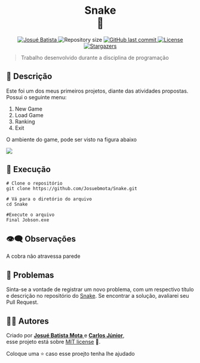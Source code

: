 <h1 align = "center">
<strong>Snake <br>🐍</strong>
</h1>

<p align="center">
   <a href="https://www.linkedin.com/in/josu%C3%A9-batista-694bba135/">
      <img alt="Josué Batista" src="https://img.shields.io/badge/-JosuéBatista-3CB371?style=flat&logo=Linkedin&logoColor=white" />
   </a>
  <img alt="Repository size" src="https://img.shields.io/github/repo-size/Josuebmota/Snake?color=3CB371">
  <a href="https://github.com/Josuebmota/Snake/commits/master">
    <img alt="GitHub last commit" src="https://img.shields.io/github/last-commit/Josuebmota/Snake?color=3CB371">
  </a> 
  <a href="https://github.com/Josuebmota/Snake/blob/master/LICENSE"><img alt="License" src="https://img.shields.io/badge/license-MIT-3CB371">
  </a>
  <a href="https://github.com/Josuebmota/Snake/stargazers"><img alt="Stargazers" src="https://img.shields.io/github/stars/Josuebmota/Snake?color=3CB371&logo=github">
  </a>
</p>

> Trabalho desenvolvido durante a disciplina de programação


## 📕 Descrição
Este foi um dos meus primeiros projetos, diante das atividades propostas.
Possui o seguinte menu:
1. New Game
2. Load Game
3. Ranking
4. Exit

O ambiente do game, pode ser visto na figura abaixo

<img src = "https://user-images.githubusercontent.com/34459397/91668041-82b92600-eadf-11ea-86b6-e8d4d3614738.png"/>

## 🚀 Execução
```
# Clone o repositório
git clone https://github.com/Josuebmota/Snake.git

# Vá para o diretório do arquivo
cd Snake

#Execute o arquivo
Final Jobson.exe
```
## 👁️‍🗨️ Observações
A cobra não atravessa parede

## 🐛 Problemas
Sinta-se a vontade de registrar um novo problema, com um respectivo título e descrição no repositório do [Snake](https://github.com/Josuebmota/Snake/issues). Se encontrar a solução, avaliarei seu Pull Request.

## 👨‍💻 [](<[https://github.com/Josuebmota/Snake](https://github.com/Josuebmota/Snake)#autor>)Autores

Criado por [**Josué Batista Mota** ](https://github.com/Josuebmota) e [**Carlos Júnior**](https://github.com/cacajr), <br>esse projeto está sobre [MIT license](./LICENSE) 📃.

Coloque uma ⭐️ caso esse proejto tenha lhe ajudado
